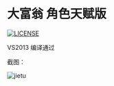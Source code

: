 # 大富翁 角色天赋版

[![LICENSE](https://img.shields.io/badge/license-Anti%20996-blue.svg)](https://github.com/996icu/996.ICU/blob/master/LICENSE)

VS2013 编译通过

截图：

![jietu](demo.png)
